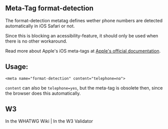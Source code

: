 ## Meta-Tag format-detection

The format-detection metatag defines wether phone numbers are detected automatically in iOS Safari or not.

Since this is blocking an acessibility-feature, it should only be used when there is no other workaround.

Read more about Apple's iOS meta-tags at [Apple's official documentation](https://developer.apple.com/library/safari/documentation/appleapplications/reference/SafariHTMLRef/Articles/MetaTags.html).

## Usage:

	<meta name="format-detection" content="telephone=no">

`content` can also be `telephone=yes`, but the meta-tag is obsolete then, since the browser does this automatically.

## W3
<i class="fas fa-check"></i> In the WHATWG Wiki | <i class="fas fa-check"></i>  In the W3 Validator
